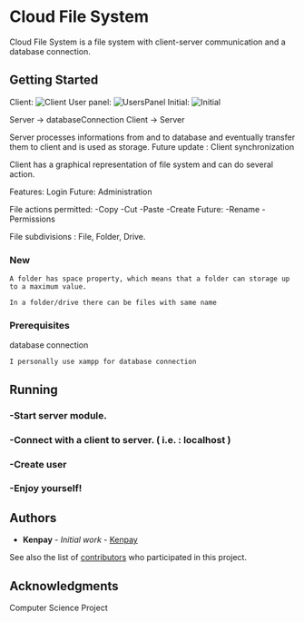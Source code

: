  # Cloud File System

Cloud File System is a file system with client-server communication and a database connection.

## Getting Started

Client: ![Client](https://i.ibb.co/cYT5bXV/file-System.png)
User panel: ![UsersPanel](https://i.ibb.co/6wWb1Hb/users-Panel.png)
Initial: ![Initial](https://i.ibb.co/z2qNH12/initial-Capture.png)

Server -> databaseConnection
Client -> Server

Server processes informations from and to database and eventually transfer them to client and is used as storage.
Future update : Client synchronization

Client has a graphical representation of file system and can do several action.

Features:
Login
Future:
  Administration

File actions permitted:
-Copy
-Cut
-Paste
-Create
Future:
-Rename
-Permissions

File subdivisions : File, Folder, Drive.

### New
```
A folder has space property, which means that a folder can storage up to a maximum value.
```

```
In a folder/drive there can be files with same name
```

### Prerequisites

database connection

```
I personally use xampp for database connection
```


## Running

### -Start server module.
### -Connect with a client to server. ( i.e. : localhost )
### -Create user
### -Enjoy yourself!


## Authors

* **Kenpay** - *Initial work* - [Kenpay](https://github.com/kenpay)

See also the list of [contributors](https://github.com/kenpay/cloud-file-system/contributors) who participated in this project.

## Acknowledgments

Computer Science Project
                     
                     
